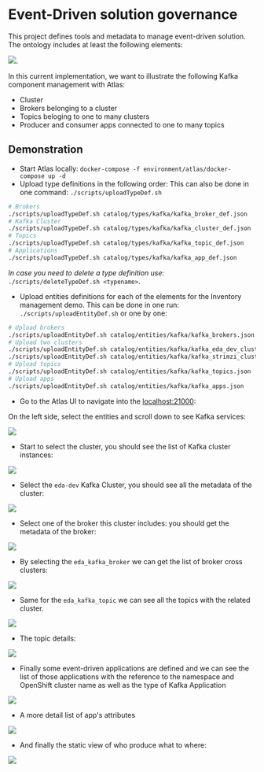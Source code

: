 # Event-Driven solution governance

This project defines tools and metadata to manage event-driven solution. The ontology includes at least the following elements:

![](./docs/images/ontology.png).

In this current implementation, we want to illustrate the following Kafka component management with Atlas:

* Cluster
* Brokers belonging to a cluster
* Topics beloging to one to many clusters
* Producer and consumer apps connected to one to many topics

## Demonstration

* Start Atlas locally: `docker-compose -f environment/atlas/docker-compose up -d`
* Upload type definitions in the following order: This can also be done in one command: `./scripts/uploadTypeDef.sh`

```sh
# Brokers
./scripts/uploadTypeDef.sh catalog/types/kafka/kafka_broker_def.json
# Kafka Cluster
./scripts/uploadTypeDef.sh catalog/types/kafka/kafka_cluster_def.json 
# Topics
./scripts/uploadTypeDef.sh catalog/types/kafka/kafka_topic_def.json
# Applications
./scripts/uploadTypeDef.sh catalog/types/kafka/kafka_app_def.json
```

*In case you need to delete a type definition use*: `./scripts/deleteTypeDef.sh <typename>`. 

* Upload entities definitions for each of the elements for the Inventory management demo. 
This can be done in one run: `./scripts/uploadEntityDef.sh` or one by one:

```sh
# Upload brokers
./scripts/uploadEntityDef.sh catalog/entities/kafka/kafka_brokers.json
# Upload two clusters
./scripts/uploadEntityDef.sh catalog/entities/kafka/kafka_eda_dev_cluster.json 
./scripts/uploadEntityDef.sh catalog/entities/kafka/kafka_strimzi_cluster.json
# Upload topics
./scripts/uploadEntityDef.sh catalog/entities/kafka/kafka_topics.json
# Upload apps
./scripts/uploadEntityDef.sh catalog/entities/kafka/kafka_apps.json
```


* Go to the Atlas UI to navigate into the [localhost:21000](http://localhost:21000):

On the left side, select the entities and scroll down to see Kafka services:

![](./docs/images/atlas_home.png)

* Start to select the cluster, you should see the list of Kafka cluster instances:

![](./docs/images/atlas_kafka_cluster_list.png)

* Select the `eda-dev` Kafka Cluster, you should see all the metadata of the cluster:

![](./docs/images/atlas_kafka_cluster.png)

* Select one of the broker this cluster includes: you should get the metadata of the broker: 

![](./docs/images/atlas_kafka_broker.png)

* By selecting the `eda_kafka_broker` we can get the list of broker cross clusters:

![](./docs/images/atlas_broker_list.png)

* Same for the `eda_kafka_topic` we can see all the topics with the related cluster.

![](./docs/images/atlas_topic_list.png)

* The topic details:

![](./docs/images/atlas_topic.png)

* Finally some event-driven applications are defined and we can see the list of those applications with the reference to 
the namespace and OpenShift cluster name as well as the type of Kafka Application

![](./docs/images/atlas_kafka_app_list.png)

* A more detail list of app's attributes 

![](./docs/images/atlas_kafka_app.png)

* And finally the static view of who produce what to where:

![](./docs/images/app_lineage.png)
